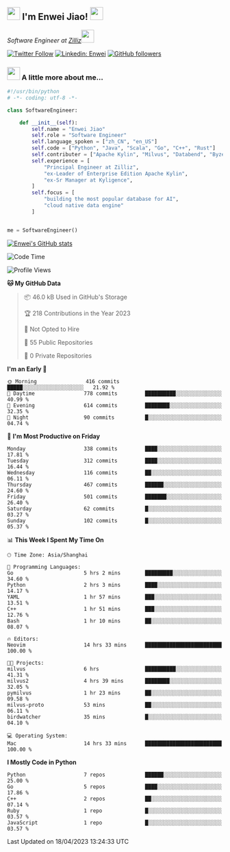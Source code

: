 <h2><img src="https://emojis.slackmojis.com/emojis/images/1531849430/4246/blob-sunglasses.gif?1531849430" width="30"/> I'm  Enwei Jiao! <img src="https://media.giphy.com/media/juBt25nT1KGys/giphy.gif" width=30> </h2>
<!-- <img align='right' src="https://media.giphy.com/media/M9gbBd9nbDrOTu1Mqx/giphy.gif" width="230"> -->
<p><em>Software Engineer at <a href="https://zilliz.com/">Zilliz</a><img src="https://media.giphy.com/media/WUlplcMpOCEmTGBtBW/giphy.gif" width="30"></em></p>

[![Twitter Follow](https://img.shields.io/twitter/follow/misteranmol?label=Follow)](https://twitter.com/intent/follow?screen_name=EnweiJiao)
[![Linkedin: Enwei](https://img.shields.io/badge/-enwei-blue?style=&logo=Linkedin&logoColor=white&link=https://www.linkedin.com/in/enwei-jiao-41192a97)](https://www.linkedin.com/in/enwei-jiao-41192a97/)
[![GitHub followers](https://img.shields.io/github/followers/jiaoew1991?label=Follow&style=social)](https://github.com/jiaoew1991)


### <img src="https://media.giphy.com/media/VgCDAzcKvsR6OM0uWg/giphy.gif" width="30"> A little more about me...  

```python
#!/usr/bin/python
# -*- coding: utf-8 -*-

class SoftwareEngineer:

    def __init__(self):
        self.name = "Enwei Jiao"
        self.role = "Software Engineer"
        self.language_spoken = ["zh_CN", "en_US"]
        self.code = ["Python", "Java", "Scala", "Go", "C++", "Rust"]
        self.contributer = ["Apache Kylin", "Milvus", "Databend", "Byzer-Lang"]
        self.experience = [
            "Principal Engineer at Zilliz",
            "ex-Leader of Enterprise Edition Apache Kylin",
            "ex-Sr Manager at Kyligence",
        ]
        self.focus = [
            "building the most popular database for AI",
            "cloud native data engine"
        ]


me = SoftwareEngineer()
```

[![Enwei's GitHub stats](https://github-readme-stats.vercel.app/api?username=jiaoew1991&count_private=true&show_icons=true)](https://github.com/jiaoew1991/jiaoew1991)

<!-- [![Top Langs](https://github-readme-stats.vercel.app/api/top-langs/?username=jiaoew1991&layout=compact)](https://github.com/jiaoew1991/jiaoew1991) -->

<!--START_SECTION:waka-->
![Code Time](http://img.shields.io/badge/Code%20Time-635%20hrs%2053%20mins-blue)

![Profile Views](http://img.shields.io/badge/Profile%20Views-0-blue)

**🐱 My GitHub Data** 

> 📦 46.0 kB Used in GitHub's Storage 
 > 
> 🏆 218 Contributions in the Year 2023
 > 
> 🚫 Not Opted to Hire
 > 
> 📜 55 Public Repositories 
 > 
> 🔑 0 Private Repositories 
 > 
**I'm an Early 🐤** 

```text
🌞 Morning                416 commits         █████░░░░░░░░░░░░░░░░░░░░   21.92 % 
🌆 Daytime                778 commits         ██████████░░░░░░░░░░░░░░░   40.99 % 
🌃 Evening                614 commits         ████████░░░░░░░░░░░░░░░░░   32.35 % 
🌙 Night                  90 commits          █░░░░░░░░░░░░░░░░░░░░░░░░   04.74 % 
```
📅 **I'm Most Productive on Friday** 

```text
Monday                   338 commits         ████░░░░░░░░░░░░░░░░░░░░░   17.81 % 
Tuesday                  312 commits         ████░░░░░░░░░░░░░░░░░░░░░   16.44 % 
Wednesday                116 commits         ██░░░░░░░░░░░░░░░░░░░░░░░   06.11 % 
Thursday                 467 commits         ██████░░░░░░░░░░░░░░░░░░░   24.60 % 
Friday                   501 commits         ███████░░░░░░░░░░░░░░░░░░   26.40 % 
Saturday                 62 commits          █░░░░░░░░░░░░░░░░░░░░░░░░   03.27 % 
Sunday                   102 commits         █░░░░░░░░░░░░░░░░░░░░░░░░   05.37 % 
```


📊 **This Week I Spent My Time On** 

```text
🕑︎ Time Zone: Asia/Shanghai

💬 Programming Languages: 
Go                       5 hrs 2 mins        █████████░░░░░░░░░░░░░░░░   34.60 % 
Python                   2 hrs 3 mins        ████░░░░░░░░░░░░░░░░░░░░░   14.17 % 
YAML                     1 hr 57 mins        ███░░░░░░░░░░░░░░░░░░░░░░   13.51 % 
C++                      1 hr 51 mins        ███░░░░░░░░░░░░░░░░░░░░░░   12.76 % 
Bash                     1 hr 10 mins        ██░░░░░░░░░░░░░░░░░░░░░░░   08.07 % 

🔥 Editors: 
Neovim                   14 hrs 33 mins      █████████████████████████   100.00 % 

🐱‍💻 Projects: 
milvus                   6 hrs               ██████████░░░░░░░░░░░░░░░   41.31 % 
milvus2                  4 hrs 39 mins       ████████░░░░░░░░░░░░░░░░░   32.05 % 
pymilvus                 1 hr 23 mins        ██░░░░░░░░░░░░░░░░░░░░░░░   09.58 % 
milvus-proto             53 mins             ██░░░░░░░░░░░░░░░░░░░░░░░   06.11 % 
birdwatcher              35 mins             █░░░░░░░░░░░░░░░░░░░░░░░░   04.10 % 

💻 Operating System: 
Mac                      14 hrs 33 mins      █████████████████████████   100.00 % 
```

**I Mostly Code in Python** 

```text
Python                   7 repos             ██████░░░░░░░░░░░░░░░░░░░   25.00 % 
Go                       5 repos             ████░░░░░░░░░░░░░░░░░░░░░   17.86 % 
C++                      2 repos             ██░░░░░░░░░░░░░░░░░░░░░░░   07.14 % 
Ruby                     1 repo              █░░░░░░░░░░░░░░░░░░░░░░░░   03.57 % 
JavaScript               1 repo              █░░░░░░░░░░░░░░░░░░░░░░░░   03.57 % 
```




 Last Updated on 18/04/2023 13:24:33 UTC
<!--END_SECTION:waka-->
